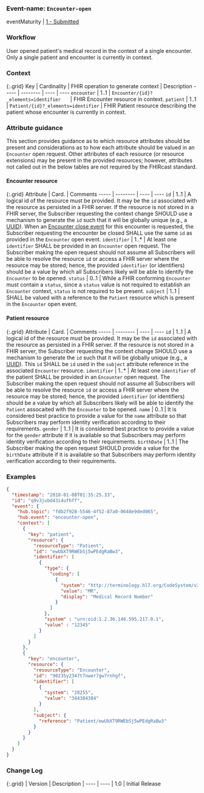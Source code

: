 ### Event-name: `Encounter-open`

eventMaturity | [1 - Submitted](3-1-2-eventmaturitymodel.html)

### Workflow

User opened patient's medical record in the context of a single encounter. Only a single patient and encounter is currently in context.

### Context

{:.grid}
Key | Cardinality | FHIR operation to generate context | Description
----- | -------- | ---- | ---- 
`encounter` | 1..1 | `Encounter/{id}?_elements=identifier	` | FHIR Encounter resource in context.
`patient` | 1..1 | `Patient/{id}?_elements=identifier` | FHIR Patient resource describing the patient whose encounter is currently in context.

### Attribute guidance
This section provides guidance as to which resource attributes should be present and considerations as to how each attribute should be valued in an `Encounter` open request.  Other attributes of each resource (or resource extensions) may be present in the provided resources; however, attributes not called out in the below tables are not required by the FHIRcast standard.

#### Encounter resource

{:.grid}
Attribute | Card. | Comments
----- | -------- | ---- | ---- 
`id` | 1..1 | A logical id of the resource must be provided.  It may be the `id` associated with the resource as persisted in a FHIR server.  If the resource is not stored in a FHIR server, the Subscriber requesting the context change SHOULD use a mechanism to generate the `id` such that it will be globally unique (e.g., a [UUID](https://en.wikipedia.org/wiki/Universally_unique_identifier)).  When an [Encounter close event](3-4-2-encounter-close.html) for this encounter is requested, the Subscriber requesting the encounter be closed SHALL use the same `id` as provided in the `Encounter` open event.
`identifier` | 1..* | At least one `identifier` SHALL be provided in an `Encounter` open request.  The Subscriber making the open request should not assume all Subscribers will be able to resolve the resource `id` or access a FHIR server where the resource may be stored; hence, the provided `identifier` (or identifiers) should be a value by which all Subscribers likely will be able to identify the `Encounter` to be opened.
`status` | 0..1 | While a FHIR conforming `Encounter` must contain a `status`, since a `status` value is not required to establish an `Encounter` context, `status` is not required to be present.
`subject` | 1..1 | SHALL be valued with a reference to the `Patient` resource which is present in the `Encounter` open event.

#### Patient resource

{:.grid}
Attribute | Card. | Comments
----- | -------- | ---- | ---- 
`id` | 1..1 | A logical id of the resource must be provided.  It may be the `id` associated with the resource as persisted in a FHIR server.  If the resource is not stored in a FHIR server, the Subscriber requesting the context change SHOULD use a mechanism to generate the `id` such that it will be globally unique (e.g., a [UUID](https://en.wikipedia.org/wiki/Universally_unique_identifier)).  This `id` SHALL be `id` used in the `subject` attribute reference in the associated `Encounter` resource.
`identifier` | 1..* | At least one `identifier` of the patient SHALL be provided in an `Encounter` open request.  The Subscriber making the open request should not assume all Subscribers will be able to resolve the resource `id` or access a FHIR server where the resource may be stored; hence, the provided `identifier` (or identifiers) should be a value by which all Subscribers likely will be able to identify the `Patient` assocaited with the `Encounter` to be opened.
`name` | 0..1 | It is considered best practice to provide a value for the `name` attribute so that Subscribers may perform identity verification according to their requirements. 
`gender` | 1..1 | It is considered best practice to provide a value for the `gender` attribute if it is available so that Subscribers may perform identity verification according to their requirements.
`birthDate` | 1..1 | The Subscriber making the open request SHOULD provide a value for the `birthDate` attribute if it is available so that Subscribers may perform identity verification according to their requirements.

### Examples


```json
{
  "timestamp": "2018-01-08T01:35:25.33",
  "id": "q9v3jubd43i4ufhff",
  "event": {
    "hub.topic": "fdb2f928-5546-4f52-87a0-0648e9ded065",
    "hub.event": "encounter-open",
    "context": [
      {
        "key": "patient",
        "resource": {
          "resourceType": "Patient",
          "id": "ewUbXT9RWEbSj5wPEdgRaBw3",
          "identifier": [
            {
              "type": {
                "coding": [
                  {
                    "system": "http://terminology.hl7.org/CodeSystem/v2-0203",
                    "value": "MR",
                    "display": "Medical Record Number"
                  }
                ]
              },
              "system" : "urn:oid:1.2.36.146.595.217.0.1",
              "value" : "12345"
            }
          ]
        }
      },
      {
        "key": "encounter",
        "resource": {
          "resourceType": "Encounter",
          "id": "90235y2347t7nwer7gw7rnhgf",
          "identifier": [
            {
              "system": "28255",
              "value": "344384384"
            }
          ],
          "subject": {
            "reference": "Patient/ewUbXT9RWEbSj5wPEdgRaBw3"
          }
        }
      }
    ]
  }
}
```


### Change Log

{:.grid}
| Version | Description
| ---- | ----
| 1.0 | Initial Release
